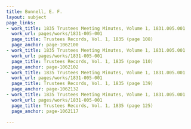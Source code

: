 ```yaml
---
title: Bunnell, E. F.
layout: subject
page_links:
- work_title: 1835 Trustees Meeting Minutes, Volume 1, 1831.005.001
  work_url: pages/works/1831-005-001
  page_title: Trustees Records, Vol. 1, 1835 (page 108)
  page_anchor: page-1062100
- work_title: 1835 Trustees Meeting Minutes, Volume 1, 1831.005.001
  work_url: pages/works/1831-005-001
  page_title: Trustees Records, Vol. 1, 1835 (page 110)
  page_anchor: page-1062102
- work_title: 1835 Trustees Meeting Minutes, Volume 1, 1831.005.001
  work_url: pages/works/1831-005-001
  page_title: Trustees Records, Vol. 1, 1835 (page 139)
  page_anchor: page-1062132
- work_title: 1835 Trustees Meeting Minutes, Volume 1, 1831.005.001
  work_url: pages/works/1831-005-001
  page_title: Trustees Records, Vol. 1, 1835 (page 125)
  page_anchor: page-1062117

---
```

